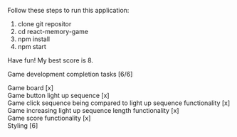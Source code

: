Follow these steps to run this application:

1. clone git repositor
2. cd react-memory-game
3. npm install
4. npm start

Have fun! My best score is 8.

Game development completion tasks [6/6]

Game board [x]<br />
Game button light up sequence [x]<br />
Game click sequence being compared to light up sequence functionality [x]<br />
Game increasing light up sequence length functionality [x]<br />
Game score functionality [x]<br />
Styling [6]<br />

